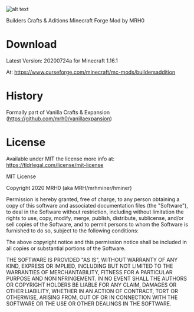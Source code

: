 ![alt text](https://github.com/mrh0/buildersaddition/blob/master/Builders.png?raw=true)

Builders Crafts & Aditions
Minecraft Forge Mod by MRH0

# Download

Latest Version: 20200724a for Minecraft 1.16.1

At: https://www.curseforge.com/minecraft/mc-mods/buildersaddition

# History

Formally part of Vanilla Crafts & Expansion (https://github.com/mrh0/vanillaexpansion)

# License

Available under MIT the license more info at: https://tldrlegal.com/license/mit-license

MIT License

Copyright 2020 MRH0 (aka MRH/mrhminer/hminer)

Permission is hereby granted, free of charge, to any person obtaining a copy
of this software and associated documentation files (the "Software"), to deal
in the Software without restriction, including without limitation the rights
to use, copy, modify, merge, publish, distribute, sublicense, and/or sell
copies of the Software, and to permit persons to whom the Software is
furnished to do so, subject to the following conditions:

The above copyright notice and this permission notice shall be included in all
copies or substantial portions of the Software.

THE SOFTWARE IS PROVIDED "AS IS", WITHOUT WARRANTY OF ANY KIND, EXPRESS OR
IMPLIED, INCLUDING BUT NOT LIMITED TO THE WARRANTIES OF MERCHANTABILITY,
FITNESS FOR A PARTICULAR PURPOSE AND NONINFRINGEMENT. IN NO EVENT SHALL THE
AUTHORS OR COPYRIGHT HOLDERS BE LIABLE FOR ANY CLAIM, DAMAGES OR OTHER
LIABILITY, WHETHER IN AN ACTION OF CONTRACT, TORT OR OTHERWISE, ARISING FROM,
OUT OF OR IN CONNECTION WITH THE SOFTWARE OR THE USE OR OTHER DEALINGS IN THE
SOFTWARE.
